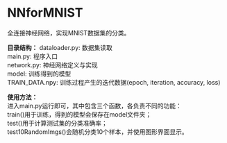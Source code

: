 # NNforMNIST
全连接神经网络，实现MNIST数据集的分类。

**目录结构：**
dataloader.py: 数据集读取  
main.py: 程序入口  
network.py: 神经网络定义与实现  
model: 训练得到的模型  
TRAIN_DATA.npy: 训练过程产生的迭代数据(epoch, iteration, accuracy, loss)

**使用方法：**  
进入main.py运行即可，其中包含三个函数，各负责不同的功能：  
train()用于训练，得到的模型会保存在model文件夹；  
test()用于计算测试集的分类准确率；  
test10RandomImgs()会随机分类10个样本，并使用图形界面显示。
